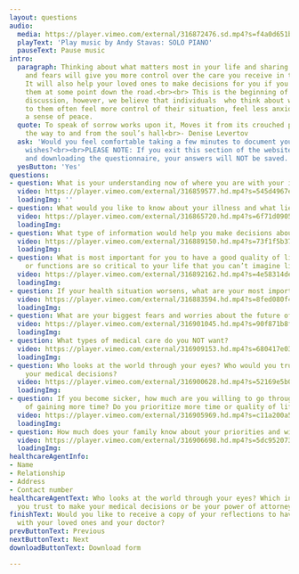 ```yaml
---
layout: questions
audio:
  media: https://player.vimeo.com/external/316872476.sd.mp4?s=f4a0d651b5560e5ad5274234ed618d3d3b4b9443&profile_id=165&download=1
  playText: 'Play music by Andy Stavas: SOLO PIANO'
  pauseText: Pause music
intro:
  paragraph: Thinking about what matters most in your life and sharing your hopes
    and fears will give you more control over the care you receive in the future.
    It will also help your loved ones to make decisions for you if you can’t make
    them at some point down the road.<br><br> This is the beginning of an ongoing
    discussion, however, we believe that individuals  who think about what is important
    to them often feel more control of their situation, feel less anxious and reach
    a sense of peace.
  quote: To speak of sorrow works upon it, Moves it from its crouched place, barring
    the way to and from the soul’s hall<br>- Denise Levertov
  ask: 'Would you feel comfortable taking a few minutes to document your goals and
    wishes?<br><br>PLEASE NOTE: If you exit this section of the website before completing
    and downloading the questionnaire, your answers will NOT be saved.'
  yesButton: 'Yes'
questions:
- question: What is your understanding now of where you are with your illness?
  video: https://player.vimeo.com/external/316859577.hd.mp4?s=545d4967e86c91e7b73b43f83baca7c16ddae0a5&profile_id=175&download=1
  loadingImg: ''
- question: What would you like to know about your illness and what lies ahead?
  video: https://player.vimeo.com/external/316865720.hd.mp4?s=6f71d09051cc250a817ce553ae063f19c849e2b2&profile_id=175&download=1
  loadingImg: 
- question: What type of information would help you make decisions about your future?
  video: https://player.vimeo.com/external/316889150.hd.mp4?s=73f1f5b37a5c5ad87598ece1587d5973c950b388&profile_id=175&download=1
  loadingImg: 
- question: What is most important for you to have a good quality of life? What abilities
    or functions are so critical to your life that you can’t imagine living without?
  video: https://player.vimeo.com/external/316892162.hd.mp4?s=4e58314de8dc0383b4aeafdc8e69a01ee912834e&profile_id=175&download=1
  loadingImg: 
- question: If your health situation worsens, what are your most important goals?
  video: https://player.vimeo.com/external/316883594.hd.mp4?s=8fed080f4cede1b4ede27976768383b07948683b&profile_id=175&download=1
  loadingImg: 
- question: What are your biggest fears and worries about the future of your illness?
  video: https://player.vimeo.com/external/316901045.hd.mp4?s=90f871b8f120098fbce9ce890ee1af1d39642182&profile_id=175&download=1
  loadingImg: 
- question: What types of medical care do you NOT want?
  video: https://player.vimeo.com/external/316909153.hd.mp4?s=680417e03c788642f8b0258bb23de2eb309efc07&profile_id=175&download=1
  loadingImg: 
- question: Who looks at the world through your eyes? Who would you trust to make
    your medical decisions?
  video: https://player.vimeo.com/external/316900628.hd.mp4?s=52169e5b013f35b2644c83b003b6e9d79ccb1014&profile_id=175&download=1
  loadingImg: 
- question: If you become sicker, how much are you willing to go through for the possibility
    of gaining more time? Do you prioritize more time or quality of life?
  video: https://player.vimeo.com/external/316905969.hd.mp4?s=c11a200a5052bcd468a68f5fa57c612c62dcc3e7&profile_id=175&download=1
  loadingImg: 
- question: How much does your family know about your priorities and wishes?
  video: https://player.vimeo.com/external/316906698.hd.mp4?s=5dc952073aad39b45f8eb46b96f1c964a023468b&profile_id=175&download=1
  loadingImg: 
healthcareAgentInfo:
- Name
- Relationship
- Address
- Contact number
healthcareAgentText: Who looks at the world through your eyes? Which individual would
  you trust to make your medical decisions or be your power of attorney?
finishText: Would you like to receive a copy of your reflections to have and share
  with your loved ones and your doctor?
prevButtonText: Previous
nextButtonText: Next
downloadButtonText: Download form

---
```

